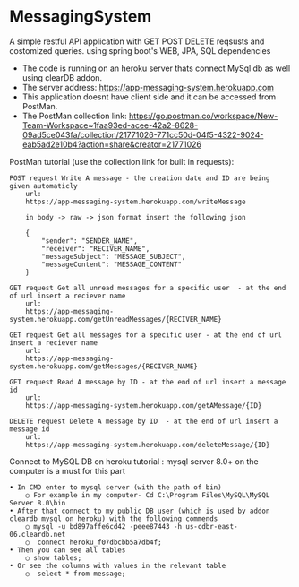 # MessagingSystem
A simple restful API application with GET POST DELETE reqsusts and costomized queries. using spring boot's WEB, JPA, SQL dependencies 

* The code is running on an heroku server thats connect MySql db as well using clearDB addon.
* The server address: https://app-messaging-system.herokuapp.com 
* This application doesnt have client side and it can be accessed from PostMan. 
* The PostMan collection link: https://go.postman.co/workspace/New-Team-Workspace~1faa93ed-acee-42a2-8628-09ad5ce043fa/collection/21771026-771cc50d-04f5-4322-9024-eab5ad2e10b4?action=share&creator=21771026

PostMan tutorial (use the collection link for built in requests):
	
	POST request Write A message - the creation date and ID are being given automaticly 
		url:
		https://app-messaging-system.herokuapp.com/writeMessage

		in body -> raw -> json format insert the following json 

		{
		    "sender": "SENDER_NAME",
		    "receiver": "RECIVER_NAME",
		    "messageSubject": "MESSAGE_SUBJECT",
		    "messageContent": "MESSAGE_CONTENT"
		}

	GET request Get all unread messages for a specific user  - at the end of url insert a reciever name 
		url:
		https://app-messaging-system.herokuapp.com/getUnreadMessages/{RECIVER_NAME}

	GET request Get all messages for a specific user - at the end of url insert a reciever name 
		url:
		https://app-messaging-system.herokuapp.com/getMessages/{RECIVER_NAME}

	GET request Read A message by ID - at the end of url insert a message id 
		url:
		https://app-messaging-system.herokuapp.com/getAMessage/{ID}

	DELETE request Delete A message by ID  - at the end of url insert a message id  
		url:
		https://app-messaging-system.herokuapp.com/deleteMessage/{ID}



Connect to MySQL DB on heroku tutorial : 
mysql server 8.0+ on the computer is a must for this part 
	
	• In CMD enter to mysql server (with the path of bin)
		○ For example in my computer- Cd C:\Program Files\MySQL\MySQL Server 8.0\bin
	• After that connect to my public DB user (which is used by addon cleardb mysql on heroku) with the following commends
		○ mysql -u bd897affe6cd42 -peee87443 -h us-cdbr-east-06.cleardb.net
		○  connect heroku_f07dbcbb5a7db4f;
	• Then you can see all tables 
		○ show tables;
	• Or see the columns with values in the relevant table 
		○  select * from message;

